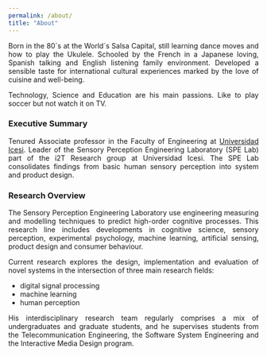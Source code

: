 ```yaml
---
permalink: /about/
title: "About"
---
```

<div style="text-align: justify"> 
Born in the 80´s at the World´s Salsa Capital, still learning dance moves and how to play the Ukulele.
Schooled by the French in a Japanese loving, Spanish talking and English listening family environment. 
Developed a sensible taste for international cultural experiences marked by the love of cuisine and well-being. 

Technology, Science and Education are his main passions.
Like to play soccer but not watch it on TV.
</div>

### Executive Summary
<div style="text-align: justify"> 
Tenured Associate professor in the Faculty of Engineering at 
<a href="https://www.icesi.edu.co/">Universidad Icesi</a>. 
Leader of the Sensory Perception Engineering Laboratory (SPE Lab) part of the i2T Research group at Universidad Icesi. 
The SPE Lab consolidates findings from basic human sensory perception into system and product design. 

### Research Overview
<div style="text-align: justify"> 
The Sensory Perception Engineering Laboratory use engineering measuring and modelling techniques to predict 
high-order cognitive processes. 
This research line includes developments in cognitive science, sensory perception, experimental psychology, 
machine learning, artificial sensing, product design and consumer behaviour. 
</div>

Current research explores the design, implementation and evaluation of novel systems in the intersection 
of three main research fields: 
 <ul>
   <li>digital signal processing </li>
   <li>machine learning </li>
   <li>human perception</li>
 </ul>
His interdisciplinary research team regularly comprises a mix of 
undergraduates and graduate students, and he supervises students from the Telecommunication Engineering, 
the Software System Engineering and the Interactive Media Design program.
</div>


